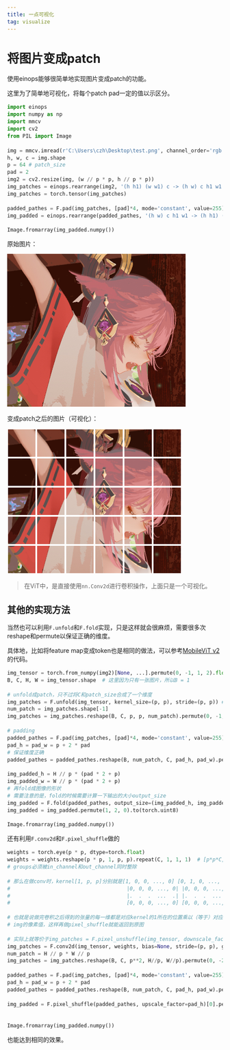 ```yaml
---
title: 一点可视化
tag: visualize
---
```


# 将图片变成patch

使用einops能够很简单地实现图片变成patch的功能。

这里为了简单地可视化，将每个patch pad一定的值以示区分。

```python
import einops
import numpy as np
import mmcv
import cv2
from PIL import Image

img = mmcv.imread(r'C:\Users\czh\Desktop\test.png', channel_order='rgb')
h, w, c = img.shape
p = 64 # patch_size
pad = 2
img2 = cv2.resize(img, (w // p * p, h // p * p))
img_patches = einops.rearrange(img2, '(h h1) (w w1) c -> (h w) c h1 w1', h1=p, w1=p)
img_patches = torch.tensor(img_patches)

padded_pathes = F.pad(img_patches, [pad]*4, mode='constant', value=255)
img_padded = einops.rearrange(padded_pathes, '(h w) c h1 w1 -> (h h1) (w w1) c', h1=p+pad*2, w1=p+pad*2, h=img2.shape[0]//p)

Image.fromarray(img_padded.numpy())
```

原始图片：

![test2](https://raw.githubusercontent.com/294coder/blog_img_bed/main/imgs/test2.png)

变成patch之后的图片（可视化）：

![output](https://raw.githubusercontent.com/294coder/blog_img_bed/main/imgs/output.png)

> 在ViT中，是直接使用`nn.Conv2d`进行卷积操作，上面只是一个可视化。

## 其他的实现方法

当然也可以利用`F.unfold`和`F.fold`实现，只是这样就会很麻烦，需要很多次reshape和permute以保证正确的维度。

具体地，比如将feature map变成token也是相同的做法，可以参考[MobileViT v2](https://github.com/apple/ml-cvnets/blob/main/cvnets/modules/mobilevit_block.py)的代码。

```python
img_tensor = torch.from_numpy(img2)[None, ...].permute(0, -1, 1, 2).float() # [B, C, H, W]
B, C, H, W = img_tensor.shape  # 这里因为只有一张图片，所以B = 1

# unfold成patch，只不过将C和patch_size合成了一个维度
img_patches = F.unfold(img_tensor, kernel_size=(p, p), stride=(p, p)) # [B, p*p*C, H/p*W/p] or [B, C*patch_size, num_patch]
num_patch = img_patches.shape[-1]
img_patches = img_patches.reshape(B, C, p, p, num_patch).permute(0, -1, 1, 2, 3).reshape(B*num_patch, C, p, p)

# padding
padded_pathes = F.pad(img_patches, [pad]*4, mode='constant', value=255) # [B*num_patch, C, p+2*pad, p+2*pad]
pad_h = pad_w = p + 2 * pad
# 保证维度正确
padded_pathes = padded_pathes.reshape(B, num_patch, C, pad_h, pad_w).permute(0, 2, -2, -1, 1).reshape(B, C*pad_h*pad_w, num_patch)

img_padded_h = H // p * (pad * 2 + p)
img_padded_w = W // p * (pad * 2 + p)
# 再fold成图像的形状
# 需要注意的是，fold的时候需要计算一下输出的大小output_size
img_padded = F.fold(padded_pathes, output_size=(img_padded_h, img_padded_w), kernel_size=(pad_h, pad_w), stride=(pad_h, pad_w))[0] # get 1 img
img_padded = img_padded.permute(1, 2, 0).to(torch.uint8)

Image.fromarray(img_padded.numpy())

```

还有利用`F.conv2d`和`F.pixel_shuffle`做的

```python
weights = torch.eye(p * p, dtype=torch.float)
weights = weights.reshape(p * p, 1, p, p).repeat(C, 1, 1, 1)  # [p*p*C, 1, p, p]
# groups必须被in_channel和out_channel同时整除

# 那么在做conv时，kernel[1, p, p]分别就是[1, 0, 0, ..., 0] [0, 1, 0, ..., 0]
#                                      |0, 0, 0, ..., 0| |0, 0, 0, ..., 0|
#                                      |.  .  .  ...  .| |.  .  .  ...  .| ...
#                                      [0, 0, 0, ..., 0] [0, 0, 0, ..., 0]

# 也就是说做完卷积之后得到的张量的每一维都是对应kernel的1所在的位置乘以（等于）对应位置
# img的像素值，这样再做pixel_shuffle就能返回到原图

# 实际上就等价于img_patches = F.pixel_unshuffle(img_tensor, downscale_factor=p)
img_patches = F.conv2d(img_tensor, weights, bias=None, stride=(p, p), groups=C)  # [B, p*p*C, H//p, W//p]
num_patch = H // p * W // p
img_patches = img_patches.reshape(B, C, p**2, H//p, W//p).permute(0, -2, -1, 1, 2).reshape(B*num_patch, C, p, p)

padded_pathes = F.pad(img_patches, [pad]*4, mode='constant', value=255) # [B*num_patch, C, p+2*pad, p+2*pad]
pad_h = pad_w = p + 2 * pad
padded_pathes = padded_pathes.reshape(B, num_patch, C, pad_h, pad_w).permute(0, 2, -2, -1, 1).reshape(B, C*pad_h*pad_w, H//p, W//p)

img_padded = F.pixel_shuffle(padded_pathes, upscale_factor=pad_h)[0].permute(-2, -1, 0).to(torch.uint8)


Image.fromarray(img_padded.numpy())

```

也能达到相同的效果。
